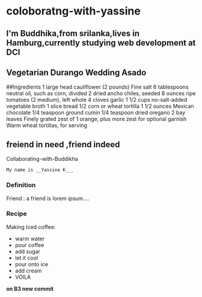 # coloboratng-with-yassine

## I'm Buddhika,from srilanka,lives in Hamburg,currently studying web development at DCI

## Vegetarian Durango Wedding Asado

##Ingredients
1 large head cauliflower (2 pounds)
Fine salt
6 tablespoons neutral oil, such as corn, divided
2 dried ancho chiles, seeded
8 ounces ripe tomatoes (2 medium), left whole
4 cloves garlic
1 1/2 cups no-salt-added vegetable broth
1 slice bread
1/2 corn or wheat tortilla
1 1/2 ounces Mexican chocolate
1/4 teaspoon ground cumin
1/4 teaspoon dried oregano
2 bay leaves
Finely grated zest of 1 orange, plus more zest for optional garnish
Warm wheat tortillas, for serving

## freiend in need ,friend indeed

 Collaborating-with-Buddikha

```
My name is __Yassine K__¸

```

### Definition 

Friend : a friend is lorem ipsum....

### Recipe

Making Iced coffee:
- warm water
- pour coffee
- add sugar
- let it cool
- pour onto ice
- add cream
- VOILA


__on B3 new commit__